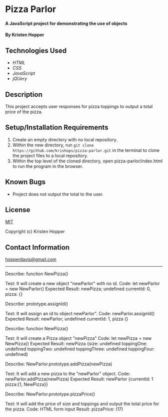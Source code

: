 # Pizza Parlor

#### A JavaScript project for demonstrating the use of objects

#### By Kristen Hopper

## Technologies Used

* _HTML_
* _CSS_
* _JavaScript_
* _jQUery_

## Description

This project accepts user responses for pizza toppings to output a total price of the pizza.

## Setup/Installation Requirements

1. Create an empty directory with no local repository. 
2. Within the new directory, run `git clone https://github.com/krishops/pizza-parlor.git` in the terminal to clone the project files to a local repository.
3. Within the top level of the cloned directory, open pizza-parlor/index.html to run the program in the browser.

## Known Bugs

* Project does not output the total to the user.

## License

[MIT](https://opensource.org/licenses/MIT)

Copyright (c) Kristen Hopper

## Contact Information

hopperdavis@gmail.com

---

Describe: function NewPizza()

Test: It will create a new object "newParlor" with no id.
Code: let newParlor = new NewParlor()
Expected Result: newPizza; undefined currentId: 0, pizza: {}

Describe: prototype.assignId()

Test: It will assign an id to object newParlor".
Code: newParlor.assignId()
Expected Result: newParlor; undefined currentId: 1, pizza {}

Describe: function NewPizza()

Test: It will create a Pizza object "newPizza"
Code: let newPizza = new NewPizza()
Expected Result: newPizza {size: undefined toppingOne: undefined toppingTwo: undefined toppingThree: undefined toppingFour: undefined}

Describe: NewParlor.prototype.addPizza(newPizza)

Test: It will add a new pizza to the "newParlor" object.
Code: newParlor.addPizza(newPizza)
Expected Result: newParlor {currentId: 1 pizza:{1, NewPizza}}

Describe: NewParlor.prototype.pizzaPrice()

Test: It will add the price of size and toppings and output the total price for the pizza.
Code: HTML form input 
Result: pizzaPrice: (17) 
